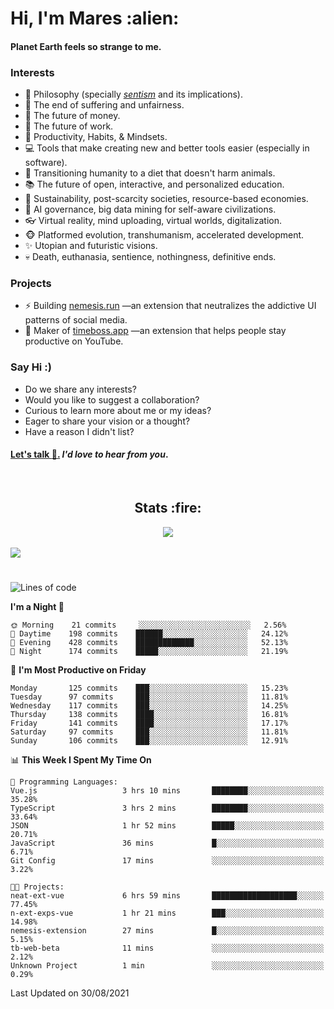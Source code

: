 <h1>Hi, I'm Mares :alien:</h1>

#### Planet Earth feels so strange to me.

### **Interests**

- 🌊 Philosophy (specially [_sentism_][sentismmedium] and its implications).
- 🎯 The end of suffering and unfairness.
- 💸 The future of money.
- 💼 The future of work.
- 🧠 Productivity, Habits, & Mindsets.
- 💻 Tools that make creating new and better tools easier (especially in software).
- 🥗 Transitioning humanity to a diet that doesn't harm animals.
- 📚 The future of open, interactive, and personalized education.
- 🌱 Sustainability, post-scarcity societies, resource-based economies.
- 🤖 AI governance, big data mining for self-aware civilizations.
- 👓 Virtual reality, mind uploading, virtual worlds, digitalization.
- 🐵 Platformed evolution, transhumanism, accelerated development.
- ✨ Utopian and futuristic visions.
- 💀 Death, euthanasia, sentience, nothingness, definitive ends.


### **Projects**

- ⚡ Building [nemesis.run](https://nemesis.run) —an extension that neutralizes the addictive UI patterns of social media.
- 💎 Maker of [timeboss.app](https://timeboss.app) —an extension that helps people stay productive on YouTube.


### **Say Hi :)**

- Do we share any interests?
- Would you like to suggest a collaboration?
- Curious to learn more about me or my ideas?
- Eager to share your vision or a thought?
- Have a reason I didn't list?

#### [Let's talk :wave:.](mailto:mareszhar@gmail.com) _I'd love to hear from you_.

[sentismmedium]: https://medium.com/@mareszhar/born-a-prisoner-a-reflection-about-life-its-struggles-and-a-plan-to-escape-d8566ce9b026

<br>

<h2 align="center">Stats :fire:</h2>

<div align="center">
  <img src="https://github-readme-streak-stats.herokuapp.com?user=mareszhar&theme=black-ice&hide_border=true&stroke=FFFFFF15&ring=DF8FFE&fire=DF8FFE&currStreakLabel=DF8FFE&background=1A232A&currStreakNum=86FFAB&dates=B1AAB3FF">
</div>

<!-- Add or remove this: &dates=B1AAB3FF at the end of the streak stats URL if they get bugged and aren't updating -->

<br>

<img src="https://activity-graph.herokuapp.com/graph?username=mareszhar&theme=nord&bg_color=00000000&color=979797&line=DF8FFE&point=00000000&area=true&hide_border=true">

<br>

<h1></h1>

<!--START_SECTION:waka-->
![Lines of code](https://img.shields.io/badge/From%20Hello%20World%20I%27ve%20Written-134104%20lines%20of%20code-blue)

**I'm a Night 🦉** 

```text
🌞 Morning    21 commits     ░░░░░░░░░░░░░░░░░░░░░░░░░   2.56% 
🌆 Daytime    198 commits    ██████░░░░░░░░░░░░░░░░░░░   24.12% 
🌃 Evening    428 commits    █████████████░░░░░░░░░░░░   52.13% 
🌙 Night      174 commits    █████░░░░░░░░░░░░░░░░░░░░   21.19%

```
📅 **I'm Most Productive on Friday** 

```text
Monday       125 commits    ███░░░░░░░░░░░░░░░░░░░░░░   15.23% 
Tuesday      97 commits     ███░░░░░░░░░░░░░░░░░░░░░░   11.81% 
Wednesday    117 commits    ███░░░░░░░░░░░░░░░░░░░░░░   14.25% 
Thursday     138 commits    ████░░░░░░░░░░░░░░░░░░░░░   16.81% 
Friday       141 commits    ████░░░░░░░░░░░░░░░░░░░░░   17.17% 
Saturday     97 commits     ███░░░░░░░░░░░░░░░░░░░░░░   11.81% 
Sunday       106 commits    ███░░░░░░░░░░░░░░░░░░░░░░   12.91%

```


📊 **This Week I Spent My Time On** 

```text
💬 Programming Languages: 
Vue.js                   3 hrs 10 mins       ████████░░░░░░░░░░░░░░░░░   35.28% 
TypeScript               3 hrs 2 mins        ████████░░░░░░░░░░░░░░░░░   33.64% 
JSON                     1 hr 52 mins        █████░░░░░░░░░░░░░░░░░░░░   20.71% 
JavaScript               36 mins             █░░░░░░░░░░░░░░░░░░░░░░░░   6.71% 
Git Config               17 mins             ░░░░░░░░░░░░░░░░░░░░░░░░░   3.22%

🐱‍💻 Projects: 
neat-ext-vue             6 hrs 59 mins       ███████████████████░░░░░░   77.45% 
n-ext-exps-vue           1 hr 21 mins        ███░░░░░░░░░░░░░░░░░░░░░░   14.98% 
nemesis-extension        27 mins             █░░░░░░░░░░░░░░░░░░░░░░░░   5.15% 
tb-web-beta              11 mins             ░░░░░░░░░░░░░░░░░░░░░░░░░   2.12% 
Unknown Project          1 min               ░░░░░░░░░░░░░░░░░░░░░░░░░   0.29%

```


 Last Updated on 30/08/2021
<!--END_SECTION:waka-->

